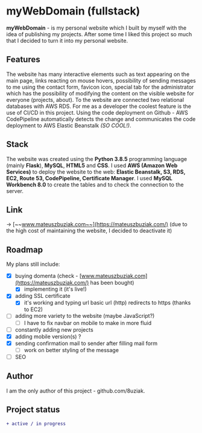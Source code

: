 ﻿# myWebDomain (fullstack)

**myWebDomain** - is my personal website which I built by myself with the idea of publishing my projects. After some time I liked this project so much that I decided to turn it into my personal website.

## Features

The website has many interactive elements such as text appearing on the main page, links reacting on mouse hovers, possibility of sending messages to me using the contact form, favicon icon, special tab for the administrator which has the possibility of modifying the content on the visible website for everyone (projects, about). To the website are connected two relational databases with AWS RDS. For me as a developer the coolest feature is the use of CI/CD in this project. Using the code deployment on Github - AWS CodePipeline automatically detects the change and communicates the code deployment to AWS Elastic Beanstalk *(SO COOL!)*. 

## Stack

The website was created using the **Python 3.8.5** programming language (mainly **Flask**), **MySQL**, **HTML5** and **CSS**. I used **AWS (Amazon Web Services)** to deploy the website to the web: **Elastic Beanstalk, S3, RDS, EC2, Route 53, CodePipeline, Certificate Manager**. I used **MySQL Workbench 8.0** to create the tables and to check the connection to the server.

## Link

-> [~~www.mateuszbuziak.com~~](https://mateuszbuziak.com/) (due to the high cost of maintaining the website, I decided to deactivate it)

## Roadmap

My plans still include:

- [x] buying domenta (check - [www.mateuszbuziak.com](https://mateuszbuziak.com/) has been bought)
    - [x] implementing it (it's live!)
- [x] adding SSL certificate
    - [x] it's working and typing url basic url (http) redirects to https (thanks to EC2)
- [ ] adding more variety to the website (maybe JavaScript?)
    - [ ] I have to fix navbar on mobile to make in more fluid 
- [ ] constantly adding new projects
- [X] adding mobile version(s) ?
- [X] sending confirmation mail to sender after filling mail form 
    - [ ] work on better styling of the message
- [ ] SEO

## Author

I am the only author of this project - github.com/8uziak.

## Project status

```diff
+ active / in progress 
```
